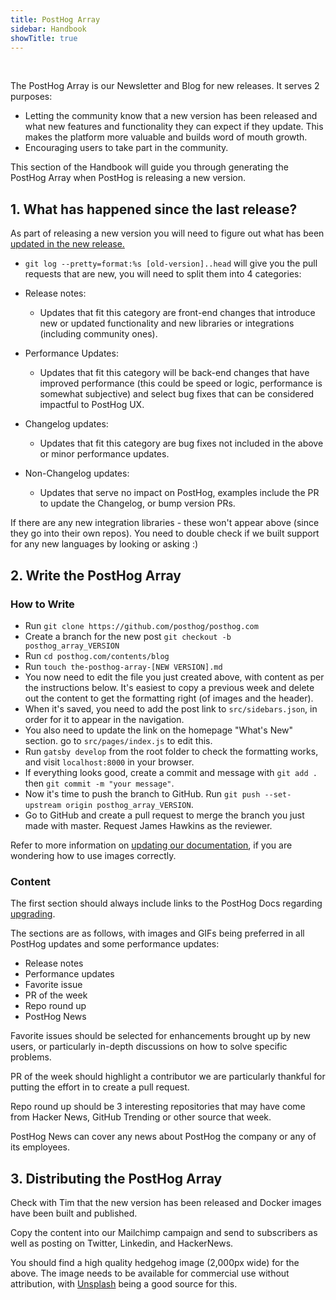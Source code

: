 ```yaml
---
title: PostHog Array
sidebar: Handbook
showTitle: true
---
```


<br>

The PostHog Array is our Newsletter and Blog for new releases. It serves 2 purposes:
- Letting the community know that a new version has been released and what new features and functionality they can expect if they update. This makes the platform more valuable and builds word of mouth growth.
- Encouraging users to take part in the community.

This section of the Handbook will guide you through generating the PostHog Array when PostHog is releasing a new version.

## 1. What has happened since the last release?

As part of releasing a new version you will need to figure out what has been [updated in the new release.](../engineering/release-new-version)

- `git log --pretty=format:%s [old-version]..head` will give you the pull requests that are new, you will need to split them into 4 categories:

- Release notes:
	- Updates that fit this category are front-end changes that introduce new or updated functionality and new libraries or integrations (including community ones).
- Performance Updates:
	- Updates that fit this category will be back-end changes that have improved performance (this could be speed or logic, performance is somewhat subjective) and select bug fixes that can be considered impactful to PostHog UX.
- Changelog updates:
	- Updates that fit this category are bug fixes not included in the above or minor performance updates.
- Non-Changelog updates:
	- Updates that serve no impact on PostHog, examples include the PR to update the Changelog, or bump version PRs.

If there are any new integration libraries - these won't appear above (since they go into their own repos). You need to double check if we built support for any new languages by looking or asking :)

## 2. Write the PostHog Array

### How to Write

* Run ```git clone https://github.com/posthog/posthog.com```
* Create a branch for the new post ```git checkout -b posthog_array_VERSION```
* Run ```cd posthog.com/contents/blog```
* Run ```touch the-posthog-array-[NEW VERSION].md```
* You now need to edit the file you just created above, with content as per the instructions below. It's easiest to copy a previous week and delete out the content to get the formatting right (of images and the header).
* When it's saved, you need to add the post link to ```src/sidebars.json```, in order for it to appear in the navigation.
* You also need to update the link on the homepage "What's New" section. go to ```src/pages/index.js``` to edit this.
* Run ```gatsby develop``` from the root folder to check the formatting works, and visit ```localhost:8000``` in your browser.
* If everything looks good, create a commit and message with ```git add .``` then ```git commit -m "your message"```.
* Now it's time to push the branch to GitHub. Run ```git push --set-upstream origin posthog_array_VERSION```.
* Go to GitHub and create a pull request to merge the branch you just made with master. Request James Hawkins as the reviewer.

Refer to more information on [updating our documentation](/docs/updating-documentation), if you are wondering how to use images correctly.

### Content

The first section should always include links to the PostHog Docs regarding [upgrading](/docs/configuring-posthog/upgrading-posthog).

The sections are as follows, with images and GIFs being preferred in all PostHog updates and some performance updates:
- Release notes
- Performance updates
- Favorite issue
- PR of the week
- Repo round up
- PostHog News

Favorite issues should be selected for enhancements brought up by new users, or particularly in-depth discussions on how to solve specific problems.

PR of the week should highlight a contributor we are particularly thankful for putting the effort in to create a pull request.

Repo round up should be 3 interesting repositories that may have come from Hacker News, GitHub Trending or other source that week.

PostHog News can cover any news about PostHog the company or any of its employees.

## 3. Distributing the PostHog Array

Check with Tim that the new version has been released and Docker images have been built and published.

Copy the content into our Mailchimp campaign and send to subscribers as well as posting on Twitter, Linkedin, and HackerNews.

You should find a high quality hedgehog image (2,000px wide) for the above. The image needs to be available for commercial use without attribution, with [Unsplash](https://unsplash.com/) being a good source for this.
